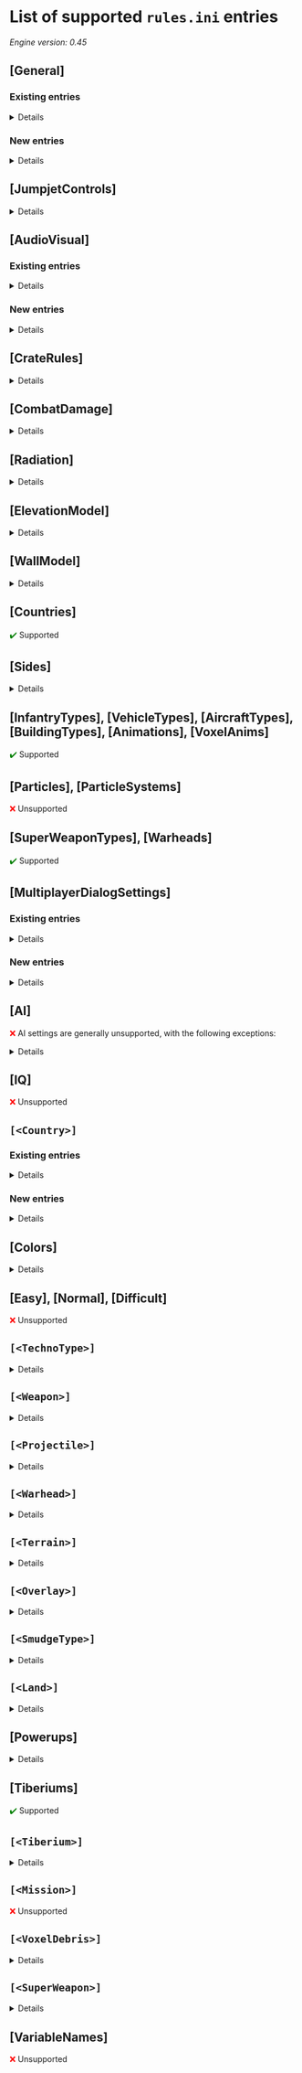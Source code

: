 # List of supported `rules.ini` entries

*Engine version: 0.45*

## [General]

### Existing entries

<details>

| Key | Supported | Notes |
| --- | --- | --- |
| VeteranRatio | <span style="color: green">:heavy_check_mark:</span> | |
| VeteranCombat | <span style="color: green">:heavy_check_mark:</span> | |
| VeteranSpeed | <span style="color: green">:heavy_check_mark:</span> | |
| VeteranSight | <span style="color: green">:heavy_check_mark:</span> | |
| VeteranArmor | <span style="color: green">:heavy_check_mark:</span> | |
| VeteranROF | <span style="color: green">:heavy_check_mark:</span> | |
| VeteranCap | <span style="color: green">:heavy_check_mark:</span> | |
| InitialVeteran | <span style="color: green">:heavy_check_mark:</span> | |
| RefundPercent | <span style="color: green">:heavy_check_mark:</span> | |
| ReloadRate | <span style="color: green">:heavy_check_mark:</span> | |
| RepairPercent | <span style="color: green">:heavy_check_mark:</span> | |
| RepairRate | <span style="color: green">:heavy_check_mark:</span> | |
| RepairStep | <span style="color: green">:heavy_check_mark:</span> | |
| URepairRate | <span style="color: green">:heavy_check_mark:</span> | |
| IRepairRate | <span style="color: green">:heavy_check_mark:</span> | |
| IRepairStep | <span style="color: green">:heavy_check_mark:</span> | |
| TiberiumHeal |  | |
| BuildSpeed | <span style="color: green">:heavy_check_mark:</span> | |
| BuildupTime | <span style="color: green">:heavy_check_mark:</span> | |
| GrowthRate |  | |
| TiberiumGrows |  | |
| TiberiumSpreads |  | |
| SeparateAircraft |  | |
| SurvivorRate | <span style="color: green">:heavy_check_mark:</span> | |
| AlliedSurvivorDivisor | <span style="color: green">:heavy_check_mark:</span> | |
| SovietSurvivorDivisor | <span style="color: green">:heavy_check_mark:</span> | |
| PlacementDelay |  | |
| WeedCapacity |  | |
| HarvestersPerRefinery |  | |
| CurleyShuffle |  | |
| BaseBias |  | |
| BaseDefenseDelay |  | |
| CloseEnough | <span style="color: green">:heavy_check_mark:</span> | |
| DamageDelay |  | |
| GameSpeedBias |  | |
| Stray |  | |
| RelaxedStray |  | |
| CloakDelay | <span style="color: green">:heavy_check_mark:</span> | |
| SuspendDelay |  | |
| SuspendPriority |  | |
| FlightLevel | <span style="color: green">:heavy_check_mark:</span> | |
| ParachuteMaxFallRate | <span style="color: green">:heavy_check_mark:</span> | |
| NoParachuteMaxFallRate |  | |
| GuardModeStray |  | |
| MissileSpeedVar |  | |
| MissileROTVar |  | |
| MissileSafetyAltitude |  | |
| TeamDelays |  | |
| AIHateDelays |  | |
| AIAlternateProductionCreditCutoff |  | |
| NodAIBuildsWalls |  | |
| AIBuildsWalls |  | |
| MultiplayerAICM |  | |
| AIVirtualPurifiers |  | |
| HealScanRadius |  | |
| FillEarliestTeamProbability |  | |
| MinimumAIDefensiveTeams |  | |
| MaximumAIDefensiveTeams |  | |
| TotalAITeamCap |  | |
| UseMinDefenseRule |  | |
| DissolveUnfilledTeamDelay |  | |
| LargeVisceroid |  | |
| SmallVisceroid |  | |
| AIIonCannonConYardValue |  | |
| AIIonCannonWarFactoryValue |  | |
| AIIonCannonPowerValue |  | |
| AIIonCannonEngineerValue |  | |
| AIIonCannonThiefValue |  | |
| AIIonCannonHarvesterValue |  | |
| AIIonCannonMCVValue |  | |
| AIIonCannonAPCValue |  | |
| AIIonCannonBaseDefenseValue |  | |
| AIIonCannonPlugValue |  | |
| AIIonCannonHelipadValue |  | |
| AIIonCannonTempleValue |  | |
| LightningDeferment | <span style="color: green">:heavy_check_mark:</span> | |
| LightningDamage | <span style="color: green">:heavy_check_mark:</span> | |
| LightningStormDuration | <span style="color: green">:heavy_check_mark:</span> | |
| LightningWarhead | <span style="color: green">:heavy_check_mark:</span> | |
| LightningHitDelay | <span style="color: green">:heavy_check_mark:</span> | |
| LightningScatterDelay | <span style="color: green">:heavy_check_mark:</span> | |
| LightningCellSpread | <span style="color: green">:heavy_check_mark:</span> | |
| LightningSeparation | <span style="color: green">:heavy_check_mark:</span> | |
| IonStorms |  | |
| PrismType | <span style="color: green">:heavy_check_mark:</span> | |
| PrismSupportModifier | <span style="color: green">:heavy_check_mark:</span> | |
| PrismSupportMax | <span style="color: green">:heavy_check_mark:</span> | |
| PrismSupportDelay | | |
| PrismSupportDuration | | |
| PrismSupportHeight | <span style="color: green">:heavy_check_mark:</span> | |
| V3RocketPauseFrames | <span style="color: green">:heavy_check_mark:</span> | |
| V3RocketTiltFrames | <span style="color: green">:heavy_check_mark:</span> | |
| V3RocketPitchInitial | <span style="color: green">:heavy_check_mark:</span> | |
| V3RocketPitchFinal | <span style="color: green">:heavy_check_mark:</span> | |
| V3RocketTurnRate | <span style="color: green">:heavy_check_mark:</span> | |
| V3RocketAcceleration | <span style="color: green">:heavy_check_mark:</span> | |
| V3RocketAltitude | <span style="color: green">:heavy_check_mark:</span> | |
| V3RocketDamage | <span style="color: green">:heavy_check_mark:</span> | |
| V3RocketEliteDamage | <span style="color: green">:heavy_check_mark:</span> | |
| V3RocketBodyLength | <span style="color: green">:heavy_check_mark:</span> | |
| V3RocketLazyCurve | <span style="color: green">:heavy_check_mark:</span> | |
| V3RocketType | <span style="color: green">:heavy_check_mark:</span> | |
| DMislPauseFrames | <span style="color: green">:heavy_check_mark:</span> | |
| DMislTiltFrames | <span style="color: green">:heavy_check_mark:</span> | |
| DMislPitchInitial | <span style="color: green">:heavy_check_mark:</span> | |
| DMislPitchFinal | <span style="color: green">:heavy_check_mark:</span> | |
| DMislTurnRate | <span style="color: green">:heavy_check_mark:</span> | |
| DMislAcceleration | <span style="color: green">:heavy_check_mark:</span> | |
| DMislAltitude | <span style="color: green">:heavy_check_mark:</span> | |
| DMislDamage | <span style="color: green">:heavy_check_mark:</span> | |
| DMislEliteDamage | <span style="color: green">:heavy_check_mark:</span> | |
| DMislBodyLength | <span style="color: green">:heavy_check_mark:</span> | |
| DMislLazyCurve | <span style="color: green">:heavy_check_mark:</span> | |
| DMislType | <span style="color: green">:heavy_check_mark:</span> | |
| ParadropRadius | <span style="color: green">:heavy_check_mark:</span> | |
| FogOfWar |  | |
| Visceroids |  | |
| Meteorites |  | |
| CrewEscape | <span style="color: green">:heavy_check_mark:</span> | |
| CameraRange |  | |
| FineDiffControl |  | |
| Pilot |  | |
| AlliedCrew | <span style="color: green">:heavy_check_mark:</span> | |
| SovietCrew | <span style="color: green">:heavy_check_mark:</span> | |
| Technician | <span style="color: green">:heavy_check_mark:</span> | |
| Engineer | <span style="color: green">:heavy_check_mark:</span> | |
| PParatrooper |  | |
| ChronoDelay | <span style="color: green">:heavy_check_mark:</span> | |
| ChronoReinfDelay |  | |
| ChronoDistanceFactor | <span style="color: green">:heavy_check_mark:</span> | |
| ChronoTrigger | <span style="color: green">:heavy_check_mark:</span> | |
| ChronoMinimumDelay | <span style="color: green">:heavy_check_mark:</span> | |
| ChronoRangeMinimum | <span style="color: green">:heavy_check_mark:</span> | |
| AmerParaDropInf | <span style="color: green">:heavy_check_mark:</span> | |
| AmerParaDropNum | <span style="color: green">:heavy_check_mark:</span> | |
| AllyParaDropInf | <span style="color: green">:heavy_check_mark:</span> | |
| AllyParaDropNum | <span style="color: green">:heavy_check_mark:</span> | |
| SovParaDropInf | <span style="color: green">:heavy_check_mark:</span> | |
| SovParaDropNum | <span style="color: green">:heavy_check_mark:</span> | |
| AlliedDisguise | <span style="color: green">:heavy_check_mark:</span> | |
| SovietDisguise | <span style="color: green">:heavy_check_mark:</span> | |
| SpyPowerBlackout | <span style="color: green">:heavy_check_mark:</span> | |
| SpyMoneyStealPercent | <span style="color: green">:heavy_check_mark:</span> | |
| AttackCursorOnDisguise |  | |
| DefaultMirageDisguises | <span style="color: green">:heavy_check_mark:</span> | |
| InfantryBlinkDisguiseTime | <span style="color: green">:heavy_check_mark:</span> | |
| MaximumCheerRate | <span style="color: green">:heavy_check_mark:</span> | |
| AISafeDistance |  | |
| AIMinorSuperReadyPercent |  | |
| HarvesterTooFarDistance | <span style="color: green">:heavy_check_mark:</span> | |
| ChronoHarvTooFarDistance | <span style="color: green">:heavy_check_mark:</span> | |
| AlliedBaseDefenseCounts |  | |
| SovietBaseDefenseCounts |  | |
| AIPickWallDefensePercent |  | |
| AIRestrictReplaceTime |  | |
| ThreatPerOccupant |  | |
| ApproachTargetResetMultiplier |  | |
| CampaignMoneyDeltaEasy |  | |
| CampaignMoneyDeltaHard |  | |
| GuardAreaTargetingDelay | <span style="color: green">:heavy_check_mark:</span> | |
| NormalTargetingDelay | <span style="color: green">:heavy_check_mark:</span> | |
| AINavalYardAdjacency |  | |
| DisabledDisguiseDetectionPercent |  | |
| AIAutoDeployFrameDelay |  | |
| MaximumBuildingPlacementFailures |  | |
| PurifierBonus | <span style="color: green">:heavy_check_mark:</span> | |
| DropPodWeapon |  | |
| DropPodHeight |  | |
| DropPodSpeed |  | |
| DropPodAngle |  | |
| HoverHeight | <span style="color: green">:heavy_check_mark:</span> | |
| HoverDampen | <span style="color: green">:heavy_check_mark:</span> | |
| HoverBob | <span style="color: green">:heavy_check_mark:</span> | |
| HoverBoost | <span style="color: green">:heavy_check_mark:</span> | |
| HoverAcceleration | <span style="color: green">:heavy_check_mark:</span> | |
| HoverBrake | <span style="color: green">:heavy_check_mark:</span> | |
| BalloonHoverHeight |  | |
| BalloonHoverDampen |  | |
| BalloonHoverBob |  | |
| BalloonHoverBoost |  | |
| BalloonHoverAcceleration |  | |
| BalloonHoverBrake |  | |
| TunnelSpeed |  | |
| MultipleFactory | <span style="color: green">:heavy_check_mark:</span> | |
| MinLowPowerProductionSpeed | <span style="color: green">:heavy_check_mark:</span> | |
| MaxLowPowerProductionSpeed | <span style="color: green">:heavy_check_mark:</span> | |
| LowPowerPenaltyModifier | <span style="color: green">:heavy_check_mark:</span> | |
| GDIGateOne |  | |
| GDIGateTwo |  | |
| WallTower |  | |
| Shipyard |  | |
| NodGateOne |  | |
| NodGateTwo |  | |
| NodRegularPower |  | |
| NodAdvancedPower |  | |
| GDIPowerPlant |  | |
| GDIPowerTurbine |  | |
| GDIHunterSeeker |  | |
| NodHunterSeeker |  | |
| GDIFirestormGenerator |  | |
| RepairBay |  | |
| BaseUnit | <span style="color: green">:heavy_check_mark:</span> | |
| HarvesterUnit | <span style="color: green">:heavy_check_mark:</span> | |
| PadAircraft | <span style="color: green">:heavy_check_mark:</span> | |
| TreeStrength | <span style="color: green">:heavy_check_mark:</span> | |
| WindDirection |  | |
| TrackedUphill |  | |
| TrackedDownhill |  | |
| WheeledUphill |  | |
| WheeledDownhill |  | |
| LeptonsPerSightIncrease |  | |
| LeptonsPerFireIncrease |  | |
| AttackingAircraftSightRange |  | |
| BlendedFog |  | |
| CliffBackImpassability | <span style="color: green">:heavy_check_mark:</span> | |
| IceCrackingWeight |  | |
| IceBreakingWeight |  | |
| ShipSinkingWeight | <span style="color: green">:heavy_check_mark:</span> | |
| CloakingStages |  | |
| TiberiumTransmogrify |  | |
| TreeFlammability |  | |
| CraterLevel |  | |
| BridgeVoxelMax | <span style="color: green">:heavy_check_mark:</span> | |
| WallBuildSpeedCoefficient | <span style="color: green">:heavy_check_mark:</span> | |
| WorstLowPowerBuildRateCoefficient |  | |
| BestLowPowerBuildRateCoefficient |  | |
| AllowShroudedSubteranneanMoves |  | |
| AircraftFogReveal | <span style="color: green">:heavy_check_mark:</span> | |
| MaximumQueuedObjects | <span style="color: green">:heavy_check_mark:</span> | |
| MaxWaypointPathLength | <span style="color: green">:heavy_check_mark:</span> | |
| ChargeToDrainRatio |  | |
| DamageToFirestormDamageCoefficient |  | |
| VeinholeGrowthRate |  | |
| VeinholeShrinkRate |  | |
| MaxVeinholeGrowth |  | |
| VeinDamage |  | |
| VeinholeTypeClass |  | |
| AITriggerSuccessWeightDelta |  | |
| AITriggerFailureWeightDelta |  | |
| AITriggerTrackRecordCoefficient |  | |
| SpotlightSpeed |  | |
| SpotlightMovementRadius |  | |
| SpotlightLocationRadius |  | |
| SpotlightAcceleration |  | |
| SpotlightAngle |  | |
| RadarEventSuppressionDistances | <span style="color: green">:heavy_check_mark:</span> | |
| RadarEventVisibilityDurations | <span style="color: green">:heavy_check_mark:</span> | |
| RadarEventDurations | <span style="color: green">:heavy_check_mark:</span> | |
| FlashFrameTime |  | |
| RadarCombatFlashTime | <span style="color: green">:heavy_check_mark:</span> | |
| RadarEventMinRadius | <span style="color: green">:heavy_check_mark:</span> | |
| RadarEventSpeed | <span style="color: green">:heavy_check_mark:</span> | |
| RadarEventRotationSpeed | <span style="color: green">:heavy_check_mark:</span> | |
| RadarEventColorSpeed | <span style="color: green">:heavy_check_mark:</span> | |
| RevealTriggerRadius | <span style="color: green">:heavy_check_mark:</span> | |
| ExplosiveVoxelDebris |  | |
| TireVoxelDebris |  | |
| ScrapVoxelDebris |  | |
| OKBuildingSmokeSystem |  | |
| DamagedBuildingSmokeSystem |  | |
| DamagedUnitSmokeSystem |  | |
| DebrisSmokeSystem |  | |
| PrerequisitePower | <span style="color: green">:heavy_check_mark:</span> | |
| PrerequisiteFactory | <span style="color: green">:heavy_check_mark:</span> | |
| PrerequisiteBarracks | <span style="color: green">:heavy_check_mark:</span> | |
| PrerequisiteRadar | <span style="color: green">:heavy_check_mark:</span> | |
| PrerequisiteTech | <span style="color: green">:heavy_check_mark:</span> | |
| PrerequisiteProc | <span style="color: green">:heavy_check_mark:</span> | |
| HunterSeekerDetonateProximity |  | |
| HunterSeekerDescendProximity |  | |
| HunterSeekerAscentSpeed |  | |
| HunterSeekerDescentSpeed |  | |
| HunterSeekerEmergeSpeed |  | |
| MyEffectivenessCoefficientDefault | <span style="color: green">:heavy_check_mark:</span> | |
| TargetEffectivenessCoefficientDefault | <span style="color: green">:heavy_check_mark:</span> | |
| TargetSpecialThreatCoefficientDefault | <span style="color: green">:heavy_check_mark:</span> | |
| TargetStrengthCoefficientDefault | <span style="color: green">:heavy_check_mark:</span> | |
| TargetDistanceCoefficientDefault | <span style="color: green">:heavy_check_mark:</span> | |
| DumbMyEffectivenessCoefficient |  | |
| DumbTargetEffectivenessCoefficient |  | |
| DumbTargetSpecialThreatCoefficient |  | |
| DumbTargetStrengthCoefficient |  | |
| DumbTargetDistanceCoefficient |  | |
| EnemyHouseThreatBonus |  | |

</details>

### New entries

<details>

| Key | Default value | Description |
| --- | --- | --- |
| ParadropPlane | PDPLANE | Name of the aircraft type used as a paradrop plane |

</details>

## [JumpjetControls]

<details>

| Key | Supported | Notes |
| --- | --- | --- |
| TurnRate | | Value is hard-coded |
| Speed | | Value is hard-coded |
| Climb | | Value is hard-coded |
| CruiseHeight | | Value is hard-coded |
| Acceleration | | Value is hard-coded |
| WobblesPerSecond | | Value is hard-coded |
| WobbleDeviation | | Value is hard-coded |

</details>

## [AudioVisual]

### Existing entries

<details>

| Key | Supported | Notes |
| --- | --- | --- |
| DetailMinFrameRateNormal |  | |
| DetailMinFrameRateMovie |  | |
| DetailBufferZoneWidth |  | |
| LineTrailColorOverride |  | |
| ChronoBeamColor | <span style="color: green">:heavy_check_mark:</span> | |
| DamageFireTypes | <span style="color: green">:heavy_check_mark:</span> | |
| OreTwinkleChance |  | |
| OreTwinkle |  | |
| CreateInfantrySound | <span style="color: yellow">:exclamation:</span> | Parsed, but unused |
| CreateUnitSound | <span style="color: yellow">:exclamation:</span> | Parsed, but unused |
| CreateAircraftSound | <span style="color: yellow">:exclamation:</span> | Parsed, but unused |
| SpySatActivationSound | <span style="color: green">:heavy_check_mark:</span> | |
| SpySatDeactivationSound | <span style="color: green">:heavy_check_mark:</span> | |
| UpgradeVeteranSound | <span style="color: green">:heavy_check_mark:</span> | |
| UpgradeEliteSound | <span style="color: green">:heavy_check_mark:</span> | |
| BaseUnderAttackSound | <span style="color: green">:heavy_check_mark:</span> | |
| BuildingGarrisonedSound | <span style="color: green">:heavy_check_mark:</span> | |
| BuildingRepairedSound | <span style="color: green">:heavy_check_mark:</span> | |
| CheerSound | <span style="color: green">:heavy_check_mark:</span> | |
| PlaceBeaconSound | <span style="color: green">:heavy_check_mark:</span> | |
| StartPlanningModeSound | <span style="color: green">:heavy_check_mark:</span> | |
| EndPlanningModeSound | <span style="color: green">:heavy_check_mark:</span> | |
| AddPlanningModeCommandSound | <span style="color: green">:heavy_check_mark:</span> | |
| ExecutePlanSound | <span style="color: yellow">:exclamation:</span> | Parsed, but unused |
| CratePromoteSound | <span style="color: green">:heavy_check_mark:</span> | |
| CrateMoneySound | <span style="color: green">:heavy_check_mark:</span> | |
| CrateRevealSound | <span style="color: green">:heavy_check_mark:</span> | |
| CrateFireSound | <span style="color: green">:heavy_check_mark:</span> | |
| CrateArmourSound | <span style="color: green">:heavy_check_mark:</span> | |
| CrateSpeedSound | <span style="color: green">:heavy_check_mark:</span> | |
| CrateUnitSound | <span style="color: green">:heavy_check_mark:</span> | |
| GUIMainButtonSound | <span style="color: green">:heavy_check_mark:</span> | |
| GUIBuildSound | <span style="color: yellow">:exclamation:</span> | Parsed, but unused |
| GUITabSound | <span style="color: green">:heavy_check_mark:</span> | |
| GUIOpenSound | <span style="color: yellow">:exclamation:</span> | Parsed, but unused |
| GUICloseSound | <span style="color: yellow">:exclamation:</span> | Parsed, but unused |
| GUIMoveOutSound | <span style="color: green">:heavy_check_mark:</span> | |
| GUIMoveInSound | <span style="color: green">:heavy_check_mark:</span> | |
| GUIComboOpenSound | <span style="color: green">:heavy_check_mark:</span> | Used for both open and close events |
| GUIComboCloseSound | <span style="color: yellow">:exclamation:</span> | Parsed, but unused |
| GUICheckboxSound | <span style="color: green">:heavy_check_mark:</span> | |
| ScoreAnimSound | <span style="color: yellow">:exclamation:</span> | Parsed, but unused |
| SinkingSound | <span style="color: green">:heavy_check_mark:</span> | |
| ImpactWaterSound | <span style="color: yellow">:exclamation:</span> | Parsed, but unused |
| ImpactLandSound | <span style="color: yellow">:exclamation:</span> | Parsed, but unused |
| BombTickingSound | <span style="color: green">:heavy_check_mark:</span> | |
| ChronoInSound | <span style="color: yellow">:exclamation:</span> | Parsed, but unused |
| ChronoOutSound | <span style="color: yellow">:exclamation:</span> | Parsed, but unused |
| BombAttachSound | <span style="color: green">:heavy_check_mark:</span> | |
| YuriMindControlSound | <span style="color: green">:heavy_check_mark:</span> | |
| UnloadingHarvester |  | |
| PoseDir |  | |
| WaypointAnimationSpeed |  | |
| BarrelExplode |  | |
| BarrelDebris |  | |
| BarrelParticle |  | |
| NukeTakeOff | <span style="color: green">:heavy_check_mark:</span> | |
| Wake | <span style="color: green">:heavy_check_mark:</span> | |
| VeinAttack |  | |
| DropPod |  | |
| DeadBodies | <span style="color: green">:heavy_check_mark:</span> | |
| MetallicDebris | <span style="color: green">:heavy_check_mark:</span> | |
| BridgeExplosions | <span style="color: green">:heavy_check_mark:</span> | |
| DigSound | <span style="color: green">:heavy_check_mark:</span> | |
| IonBlast |  | |
| IonBeam |  | |
| WeatherConClouds | <span style="color: green">:heavy_check_mark:</span> | |
| WeatherConBolts | <span style="color: green">:heavy_check_mark:</span> | |
| WeatherConBoltExplosion | <span style="color: green">:heavy_check_mark:</span> | |
| ChronoPlacement | <span style="color: green">:heavy_check_mark:</span> | |
| ChronoBeam |  | |
| ChronoBlast | <span style="color: green">:heavy_check_mark:</span> | |
| ChronoBlastDest | <span style="color: green">:heavy_check_mark:</span> | |
| WarpIn |  | |
| WarpOut | <span style="color: green">:heavy_check_mark:</span> | |
| WarpAway | <span style="color: green">:heavy_check_mark:</span> | |
| IronCurtainInvokeAnim | <span style="color: green">:heavy_check_mark:</span> | |
| WeaponNullifyAnim | <span style="color: green">:heavy_check_mark:</span> | |
| ChronoSparkle1 | <span style="color: green">:heavy_check_mark:</span> | |
| InfantryExplode | <span style="color: green">:heavy_check_mark:</span> | |
| GateUp |  | |
| GateDown |  | |
| ShroudGrow |  | |
| ScrollMultiplier |  | |
| ShakeScreen |  | |
| CloakSound | <span style="color: green">:heavy_check_mark:</span> | |
| SellSound | <span style="color: green">:heavy_check_mark:</span> | |
| GameClosed | <span style="color: yellow">:exclamation:</span> | Parsed, but unused |
| IncomingMessage | <span style="color: green">:heavy_check_mark:</span> | |
| MessageCharTyped | <span style="color: green">:heavy_check_mark:</span> | |
| SystemError | <span style="color: green">:heavy_check_mark:</span> | |
| OptionsChanged | <span style="color: yellow">:exclamation:</span> | Parsed, but unused |
| GameForming | <span style="color: yellow">:exclamation:</span> | Parsed, but unused |
| PlayerLeft | <span style="color: green">:heavy_check_mark:</span> | |
| PlayerJoined | <span style="color: green">:heavy_check_mark:</span> | |
| Construction | <span style="color: yellow">:exclamation:</span> | Parsed, but unused |
| CreditTicks | <span style="color: green">:heavy_check_mark:</span> | |
| BuildingDieSound | <span style="color: green">:heavy_check_mark:</span> | |
| BuildingSlam | <span style="color: green">:heavy_check_mark:</span> | |
| RadarOn | <span style="color: green">:heavy_check_mark:</span> | |
| RadarOff | <span style="color: green">:heavy_check_mark:</span> | |
| MovieOn | <span style="color: yellow">:exclamation:</span> | Parsed, but unused |
| MovieOff | <span style="color: yellow">:exclamation:</span> | Parsed, but unused |
| ScoldSound | <span style="color: green">:heavy_check_mark:</span> | |
| TeslaCharge | <span style="color: yellow">:exclamation:</span> | Parsed, but unused |
| TeslaZap | <span style="color: yellow">:exclamation:</span> | Parsed, but unused |
| BuildingDamageSound | <span style="color: green">:heavy_check_mark:</span> | |
| ChuteSound | <span style="color: green">:heavy_check_mark:</span> | |
| GenericClick | <span style="color: green">:heavy_check_mark:</span> | |
| GenericBeep | <span style="color: yellow">:exclamation:</span> | Parsed, but unused |
| BuildingDrop | <span style="color: green">:heavy_check_mark:</span> | |
| StopSound | <span style="color: green">:heavy_check_mark:</span> | |
| GuardSound | <span style="color: green">:heavy_check_mark:</span> | |
| ScatterSound | <span style="color: green">:heavy_check_mark:</span> | |
| DeploySound | <span style="color: yellow">:exclamation:</span> | Parsed, but unused |
| StormSound | <span style="color: green">:heavy_check_mark:</span> | |
| LightningSounds | <span style="color: green">:heavy_check_mark:</span> | |
| ShellButtonSlideSound | <span style="color: yellow">:exclamation:</span> | Parsed, but unused |
| FlamingInfantry | <span style="color: green">:heavy_check_mark:</span> | |
| InfantryHeadPop | <span style="color: green">:heavy_check_mark:</span> | |
| InfantryNuked | <span style="color: green">:heavy_check_mark:</span> | |
| Behind | <span style="color: green">:heavy_check_mark:</span> | |
| Smoke |  | |
| FirestormActiveAnim |  | |
| MoveFlash | <span style="color: green">:heavy_check_mark:</span> | |
| EliteFlashTimer |  | |
| Parachute | <span style="color: green">:heavy_check_mark:</span> | |
| BombParachute |  | |
| AllyReveal |  | |
| ConditionRed | <span style="color: green">:heavy_check_mark:</span> | |
| ConditionYellow | <span style="color: green">:heavy_check_mark:</span> | |
| DropZoneRadius |  | |
| DropZoneAnim |  | |
| EnemyHealth |  | |
| Gravity | <span style="color: yellow">:exclamation:</span> | Only used for arcing projectiles. Changing this may lead to unexpected results |
| IdleActionFrequency | <span style="color: green">:heavy_check_mark:</span> | |
| MessageDelay |  | |
| MovieTime |  | |
| NamedCivilians |  | |
| SavourDelay |  | |
| ShroudRate |  | |
| FogRate |  | |
| IceGrowthRate |  | |
| IceSolidifyFrameTime |  | |
| IceCrackSounds |  | |
| AmbientChangeRate | <span style="color: green">:heavy_check_mark:</span> | |
| AmbientChangeStep | <span style="color: green">:heavy_check_mark:</span> | |
| SpeakDelay |  | |
| TimerWarning |  | |
| ExtraUnitLight | <span style="color: green">:heavy_check_mark:</span> | |
| ExtraInfantryLight | <span style="color: green">:heavy_check_mark:</span> | |
| ExtraAircraftLight | <span style="color: green">:heavy_check_mark:</span> | |
| EMPulseSparkles |  | |
| LocalRadarColor |  | |

</details>

### New entries

<details>

| Key | Default value | Description |
| --- | --- | --- |
FlyerHelper | FLYERHELPER | Name of animation to use for marking the position of flying units on the ground |
MessageDuration | 10 | How long chat messages are displayed for (in seconds)

</details>

## [CrateRules]

<details>

| Key | Supported | Notes |
| --- | --- | --- |
| CrateMaximum | <span style="color: green">:heavy_check_mark:</span> | |
| CrateMinimum | <span style="color: green">:heavy_check_mark:</span> | |
| CrateRadius | <span style="color: green">:heavy_check_mark:</span> | |
| CrateRegen | <span style="color: green">:heavy_check_mark:</span> | |
| SilverCrate |  | |
| SoloCrateMoney |  | |
| UnitCrateType | <span style="color: green">:heavy_check_mark:</span> | |
| WoodCrate |  | |
| WaterCrate |  | |
| HealCrateSound | <span style="color: green">:heavy_check_mark:</span> | |
| WoodCrateImg |  | |
| CrateImg | <span style="color: green">:heavy_check_mark:</span> | |
| WaterCrateImg | <span style="color: green">:heavy_check_mark:</span> | |
| FreeMCV | <span style="color: green">:heavy_check_mark:</span> | |

</details>



## [CombatDamage]

<details>

| Key | Supported | Notes |
| --- | --- | --- |
| AmmoCrateDamage |  | |
| IonCannonDamage |  | |
| HarvesterImmune |  | |
| DestroyableBridges |  | |
| TiberiumExplosive |  | |
| TiberiumExplosionDamage |  | |
| TiberiumStrength |  | |
| Craters |  | |
| AtomDamage |  | |
| BallisticScatter | <span style="color: green">:heavy_check_mark:</span> | |
| BridgeStrength | <span style="color: green">:heavy_check_mark:</span> | |
| C4Delay | <span style="color: green">:heavy_check_mark:</span> | |
| C4Warhead | <span style="color: green">:heavy_check_mark:</span> | |
| V3Warhead | <span style="color: green">:heavy_check_mark:</span> | |
| DMislWarhead | <span style="color: green">:heavy_check_mark:</span> | |
| V3EliteWarhead | <span style="color: green">:heavy_check_mark:</span> | |
| DMislEliteWarhead | <span style="color: green">:heavy_check_mark:</span> | |
| IvanWarhead | <span style="color: green">:heavy_check_mark:</span> | |
| IvanDamage | <span style="color: green">:heavy_check_mark:</span> | |
| IvanTimedDelay | <span style="color: green">:heavy_check_mark:</span> | |
| CanDetonateTimeBomb |  | |
| CanDetonateDeathBomb |  | |
| IvanIconFlickerRate | <span style="color: green">:heavy_check_mark:</span> | |
| DeathWeapon | <span style="color: green">:heavy_check_mark:</span> | |
| IronCurtainDuration | <span style="color: green">:heavy_check_mark:</span> | |
| FirestormWarhead |  | |
| IonCannonWarhead |  | |
| VeinholeWarhead |  | |
| DefaultFirestormExplosionSystem |  | |
| DefaultLargeGreySmokeSystem |  | |
| DefaultSmallGreySmokeSystem |  | |
| DefaultSparkSystem |  | |
| DefaultLargeRedSmokeSystem |  | |
| DefaultSmallRedSmokeSystem |  | |
| DefaultDebrisSmokeSystem |  | |
| DefaultFireStreamSystem |  | |
| DefaultTestParticleSystem |  | |
| DefaultRepairParticleSystem |  | |
| Crush |  | |
| ExpSpread |  | |
| FireSupress |  | |
| FlameDamage | <span style="color: yellow">:exclamation:</span> | Only used for Napalm crates |
| FlameDamage2 |  | |
| HomingScatter |  | |
| MaxDamage |  | |
| MinDamage |  | |
| PlayerAutoCrush |  | |
| PlayerReturnFire |  | |
| PlayerScatter |  | |
| SplashList | <span style="color: green">:heavy_check_mark:</span> | |
| TreeTargeting |  | |
| TurboBoost |  | |
| Incoming |  | |
| BerzerkAllowed |  | |

</details>


## [Radiation]

<details>

| Key | Supported | Notes |
| --- | --- | --- |
| RadDurationMultiple | <span style="color: green">:heavy_check_mark:</span> | |
| RadApplicationDelay | <span style="color: green">:heavy_check_mark:</span> | |
| RadLevelMax | <span style="color: green">:heavy_check_mark:</span> | |
| RadLevelDelay | <span style="color: green">:heavy_check_mark:</span> | |
| RadLightDelay |  | |
| RadLevelFactor | <span style="color: green">:heavy_check_mark:</span> | |
| RadLightFactor | <span style="color: green">:heavy_check_mark:</span> | |
| RadTintFactor |  | |
| RadColor | <span style="color: green">:heavy_check_mark:</span> | |
| RadSiteWarhead | <span style="color: green">:heavy_check_mark:</span> | |

</details>

## [ElevationModel]

<details>

| Key | Supported | Notes |
| --- | --- | --- |
| ElevationIncrement | <span style="color: green">:heavy_check_mark:</span> | |
| ElevationIncrementBonus | <span style="color: green">:heavy_check_mark:</span> | |
| ElevationBonusCap | <span style="color: green">:heavy_check_mark:</span> | |

</details>

## [WallModel]

<details>

| Key | Supported | Notes |
| --- | --- | --- |
| AlliedWallTransparency |  | |
| WallPenetratorThreshold |  | |

</details>

## [Countries]

<span style="color: green">:heavy_check_mark:</span> Supported

## [Sides]

<details>

| Key | Supported | Notes |
| --- | --- | --- |
| GDI |  | Inferred from `[<Country>]`->`Side` |
| Nod |  | Inferred from `[<Country>]`->`Side` |
| Civilian |  | |
| Mutant |  | |

</details>

## [InfantryTypes], [VehicleTypes], [AircraftTypes], [BuildingTypes], [Animations], [VoxelAnims]

<span style="color: green">:heavy_check_mark:</span> Supported

## [Particles], [ParticleSystems]

<span style="color: red">:x:</span> Unsupported

## [SuperWeaponTypes], [Warheads]

<span style="color: green">:heavy_check_mark:</span> Supported

## [MultiplayerDialogSettings]

### Existing entries

<details>

| Key | Supported | Notes |
| --- | --- | --- |
| MinMoney | <span style="color: green">:heavy_check_mark:</span> | |
| Money | <span style="color: green">:heavy_check_mark:</span> | |
| MaxMoney | <span style="color: green">:heavy_check_mark:</span> | |
| MoneyIncrement | <span style="color: green">:heavy_check_mark:</span> | |
| MinUnitCount | <span style="color: green">:heavy_check_mark:</span> | |
| UnitCount | <span style="color: green">:heavy_check_mark:</span> | |
| MaxUnitCount | <span style="color: green">:heavy_check_mark:</span> | |
| TechLevel | <span style="color: green">:heavy_check_mark:</span> | |
| GameSpeed | <span style="color: green">:heavy_check_mark:</span> | |
| AIDifficulty |  | |
| AIPlayers |  | |
| BridgeDestruction |  | |
| ShadowGrow |  | |
| Shroud |  | |
| Bases |  | |
| TiberiumGrows |  | |
| Crates | <span style="color: green">:heavy_check_mark:</span> | |
| CaptureTheFlag |  | |
| HarvesterTruce |  | |
| MultiEngineer |  | |
| AlliesAllowed | <span style="color: green">:heavy_check_mark:</span> | |
| ShortGame | <span style="color: green">:heavy_check_mark:</span> | |
| FogOfWar |  | |
| MCVRedeploys | <span style="color: green">:heavy_check_mark:</span> | |

</details>

### New entries

<details>

| Key | Default | Description |
| --- | --- | --- |
| SuperWeapons | no | Are superweapons enabled by default in the dialog? |
| AllyChangeAllowed | yes | Ported from YR |
| MustAlly | no | Ported from YR |

</details>

## [AI]

<span style="color: red">:x:</span> AI settings are generally unsupported, with the following exceptions:

<details>

| Key | Supported | Notes |
| --- | --- | --- |
| BuildPower | <span style="color: yellow">:exclamation:</span> | Only used for powerup crate logic |
| BuildRefinery | <span style="color: yellow">:exclamation:</span> | Only used for powerup crate logic |
| BuildTech | <span style="color: yellow">:exclamation:</span> | Only used to determine spyable labs |
| TiberiumFarScan | <span style="color: green">:heavy_check_mark:</span> | |
| TiberiumNearScan | <span style="color: green">:heavy_check_mark:</span> | |

</details>

## [IQ]

<span style="color: red">:x:</span> Unsupported

## `[<Country>]`

### Existing entries

<details>

| Key | Supported | Notes |
| --- | --- | --- |
| Name | <span style="color: green">:heavy_check_mark:</span> | |
| UIName | <span style="color: green">:heavy_check_mark:</span> | |
| Prefix |  | |
| Suffix |  | |
| Color |  | |
| Multiplay | <span style="color: green">:heavy_check_mark:</span> | |
| MultiplayPassive | <span style="color: green">:heavy_check_mark:</span> | |
| Side | <span style="color: green">:heavy_check_mark:</span> | |
| VeteranAircraft | <span style="color: green">:heavy_check_mark:</span> | |
| VeteranInfantry | <span style="color: green">:heavy_check_mark:</span> | |
| VeteranUnits | <span style="color: green">:heavy_check_mark:</span>| |
| SmartAI |  | |

</details>

### New entries

<details>

| Key | Default | Description |
| --- | --- | --- |
| UITooltip | STT:PlayerSide* | Allows overriding the country tooltip in the dropdown select |

</details>

## [Colors]

<details>

| Key | Supported | Notes |
| --- | --- | --- |
| `<ColorName>` | <span style="color: green">:heavy_check_mark:</span> | |
| AlliedLoad | <span style="color: green">:heavy_check_mark:</span> | |
| SovietLoad |<span style="color: green">:heavy_check_mark:</span> | |

</details>

## [Easy], [Normal], [Difficult]

<span style="color: red">:x:</span> Unsupported

## `[<TechnoType>]`

<details>

| Key | Supported | Notes |
| --- | --- | --- |
| Accelerates | <span style="color: green">:heavy_check_mark:</span> | |
| AccelerationFactor | <span style="color: green">:heavy_check_mark:</span> | |
| Adjacent | <span style="color: green">:heavy_check_mark:</span> | |
| Agent | <span style="color: green">:heavy_check_mark:</span> | |
| AIBasePlanningSide | <span style="color: green">:heavy_check_mark:</span> | |
| AIBuildThis |  | |
| AirportBound | <span style="color: green">:heavy_check_mark:</span> | |
| AirRangeBonus | <span style="color: green">:heavy_check_mark:</span> | |
| AllowedToStartInMultiplayer | <span style="color: green">:heavy_check_mark:</span> | |
| AlphaImage | <span style="color: yellow">:exclamation:</span> | Only positive brightness (values > 127) |
| AlternateArcticArt | <span style="color: green">:heavy_check_mark:</span> | |
| AmbientSound | <span style="color: green">:heavy_check_mark:</span> | |
| Ammo | <span style="color: green">:heavy_check_mark:</span> | |
| Armor | <span style="color: green">:heavy_check_mark:</span> | |
| Armory |  | |
| Assaulter |  | |
| AttackCursorOnFriendlies | <span style="color: green">:heavy_check_mark:</span> | |
| AttackFriendlies |  | |
| AutoCrush |  | |
| AuxSound1 | <span style="color: green">:heavy_check_mark:</span> | |
| AuxSound2 | <span style="color: green">:heavy_check_mark:</span> | |
| BalloonHover | <span style="color: green">:heavy_check_mark:</span> | |
| BarrelCompressFrames |  | |
| BarrelHoldFrames |  | |
| BarrelRecoverFrames |  | |
| BarrelTravel |  | |
| BaseNormal | <span style="color: green">:heavy_check_mark:</span> | |
| Bib |  | |
| Bombable | <span style="color: green">:heavy_check_mark:</span> | |
| BombSight |  | |
| BridgeRepairHut | <span style="color: green">:heavy_check_mark:</span> | |
| BuildCat | <span style="color: green">:heavy_check_mark:</span> | |
| BuildLimit | <span style="color: green">:heavy_check_mark:</span> | |
| BurstDelay* | <span style="color: green">:heavy_check_mark:</span> | |
| C4 | <span style="color: green">:heavy_check_mark:</span> | |
| CanApproachTarget |  | |
| CanBeach |  | |
| CanBeOccupied | <span style="color: green">:heavy_check_mark:</span> | |
| CanC4 | <span style="color: green">:heavy_check_mark:</span> | |
| CanDisguise | <span style="color: green">:heavy_check_mark:</span> | |
| CanOccupyFire |  | |
| CanPassiveAquire | <span style="color: green">:heavy_check_mark:</span> | |
| CanRetaliate | <span style="color: green">:heavy_check_mark:</span> | |
| Capturable | <span style="color: green">:heavy_check_mark:</span> | |
| CarriesCrate |  | |
| Carryall |  | |
| Category |  | |
| ChargedAnimTime | <span style="color: green">:heavy_check_mark:</span> | |
| ChronoInSound | <span style="color: green">:heavy_check_mark:</span> | |
| ChronoOutSound | <span style="color: green">:heavy_check_mark:</span> | |
| Civilian | <span style="color: green">:heavy_check_mark:</span> | |
| ClickRepairable | <span style="color: green">:heavy_check_mark:</span> | |
| Cloakable | <span style="color: green">:heavy_check_mark:</span> | |
| CloakGenerator |  | |
| CloakingSpeed |  | |
| CloakStop |  | |
| Cloning | <span style="color: green">:heavy_check_mark:</span> | |
| ConcentricRadialIndicator |  | |
| ConsideredAircraft | <span style="color: green">:heavy_check_mark:</span> | |
| ConstructionYard | <span style="color: green">:heavy_check_mark:</span> | |
| Cost | <span style="color: green">:heavy_check_mark:</span> | |
| Crashable | <span style="color: green">:heavy_check_mark:</span> | |
| CrashingSound | <span style="color: green">:heavy_check_mark:</span> | |
| CrateBeneath |  | |
| CrateBeneathIsMoney |  | |
| CrateGoodie | <span style="color: green">:heavy_check_mark:</span> | |
| CreateSound | <span style="color: green">:heavy_check_mark:</span> | |
| CreateUnitSound |  | |
| Crewed | <span style="color: green">:heavy_check_mark:</span> | |
| Crushable | <span style="color: green">:heavy_check_mark:</span> | |
| Crusher | <span style="color: green">:heavy_check_mark:</span> | |
| CrushSound | <span style="color: green">:heavy_check_mark:</span> | |
| Cyborg |  | |
| DamageParticleSystems | <span style="color: green">:heavy_check_mark:</span> | |
| DamageReducesReadiness |  | |
| DamageSmokeOffset | <span style="color: green">:heavy_check_mark:</span> | |
| DamageSound |  | |
| DeaccelerationFactor |  | |
| DeathAnims |  | |
| DeathWeapon | <span style="color: green">:heavy_check_mark:</span> | |
| DeathWeaponDamageModifier | <span style="color: green">:heavy_check_mark:</span> | |
| DebrisAnims | <span style="color: green">:heavy_check_mark:</span> | |
| DebrisMaximums |  | |
| DebrisTypes | <span style="color: green">:heavy_check_mark:</span> | |
| DefaultToGuardArea | <span style="color: green">:heavy_check_mark:</span> | |
| Deployer | <span style="color: green">:heavy_check_mark:</span> | |
| DeployFire | <span style="color: green">:heavy_check_mark:</span> | |
| DeployFireWeapon | <span style="color: green">:heavy_check_mark:</span> | |
| DeploysInto | <span style="color: green">:heavy_check_mark:</span> | |
| DeploySound | <span style="color: green">:heavy_check_mark:</span> | |
| DeployTime |  | |
| DeployToFire |  | |
| DestroyAnim |  | |
| DetectDisguise | <span style="color: green">:heavy_check_mark:</span> | |
| DetectDisguiseRange | <span style="color: green">:heavy_check_mark:</span> | |
| DetectionDistance |  | |
| DieSound | <span style="color: green">:heavy_check_mark:</span> | |
| DisguiseWhenStill | <span style="color: green">:heavy_check_mark:</span> | |
| DistributedFire | <span style="color: green">:heavy_check_mark:</span> | |
| Dock | <span style="color: green">:heavy_check_mark:</span> | |
| DockUnload |  | |
| DontScore | <span style="color: green">:heavy_check_mark:</span> | |
| DoubleOwned |  | |
| EligibleForDelayKill |  | |
| EligibileForAllyBuilding | <span style="color: green">:heavy_check_mark:</span> | |
| EliteAbilities | <span style="color: green">:heavy_check_mark:</span> | |
| ElitePrimary | <span style="color: green">:heavy_check_mark:</span> | |
| EliteSecondary | <span style="color: green">:heavy_check_mark:</span> | |
| EliteWeapon* | <span style="color: green">:heavy_check_mark:</span> | |
| EmptyReload |  | |
| Engineer | <span style="color: green">:heavy_check_mark:</span> | |
| EnterTransportSound | <span style="color: green">:heavy_check_mark:</span> | |
| EnterWaterSound | <span style="color: green">:heavy_check_mark:</span> | |
| ExitCoord |  | |
| Explodes | <span style="color: green">:heavy_check_mark:</span> | |
| Explosion | <span style="color: green">:heavy_check_mark:</span> | |
| ExtraPower |  | |
| Factory | <span style="color: green">:heavy_check_mark:</span> | |
| Fearless | <span style="color: green">:heavy_check_mark:</span> | |
| Fighter | <span style="color: green">:heavy_check_mark:</span> | |
| FireAngle |  | |
| FlightLevel | <span style="color: green">:heavy_check_mark:</span> | |
| ForbiddenHouses | <span style="color: green">:heavy_check_mark:</span> | |
| Fraidycat | <span style="color: green">:heavy_check_mark:</span> | |
| FreeUnit | <span style="color: green">:heavy_check_mark:</span> | |
| GapGenerator | <span style="color: green">:heavy_check_mark:</span> | |
| GapRadiusInCells | <span style="color: green">:heavy_check_mark:</span> | |
| Gate | <span style="color: yellow">:exclamation:</span> | Only for correct rendering |
| GateCloseDelay |  | |
| GDIBarracks | <span style="color: green">:heavy_check_mark:</span> | |
| GuardRange | <span style="color: green">:heavy_check_mark:</span> | |
| Gunner | <span style="color: green">:heavy_check_mark:</span> | |
| HalfDamageSmokeLocation1 |  | |
| Harvester | <span style="color: green">:heavy_check_mark:</span> | |
| HasRadialIndicator | <span style="color: green">:heavy_check_mark:</span> | |
| HasStupidGuardMode |  | |
| HasTurretTooltips |  | |
| Helipad | <span style="color: green">:heavy_check_mark:</span> | |
| Hospital | <span style="color: green">:heavy_check_mark:</span> | |
| HoverAttack | <span style="color: green">:heavy_check_mark:</span> | |
| HoverBob |  | |
| HoverDampen |  | |
| IdleRate | <span style="color: green">:heavy_check_mark:</span> | |
| IFVMode | <span style="color: green">:heavy_check_mark:</span> | |
| Image | <span style="color: green">:heavy_check_mark:</span> | |
| Immune | <span style="color: green">:heavy_check_mark:</span> | |
| ImmuneToPsionics | <span style="color: green">:heavy_check_mark:</span> | |
| ImmuneToRadiation | <span style="color: green">:heavy_check_mark:</span> | |
| ImpactLandSound | <span style="color: green">:heavy_check_mark:</span> | |
| Infiltrate | <span style="color: green">:heavy_check_mark:</span> | |
| InitialAmmo | <span style="color: green">:heavy_check_mark:</span> | |
| Insignificant | <span style="color: green">:heavy_check_mark:</span> | |
| Invisible |  | |
| InvisibleInGame | <span style="color: green">:heavy_check_mark:</span> | |
| IsBaseDefense | <span style="color: green">:heavy_check_mark:</span> | |
| IsChargeTurret | <span style="color: green">:heavy_check_mark:</span> | |
| IsSelectableCombatant | <span style="color: green">:heavy_check_mark:</span> | |
| IsTilter | <span style="color: green">:heavy_check_mark:</span> | |
| Ivan | <span style="color: green">:heavy_check_mark:</span> | |
| JumpJet |  | |
| JumpJetAccel |  | |
| JumpjetClimb | <span style="color: green">:heavy_check_mark:</span> | |
| JumpjetCrash | <span style="color: green">:heavy_check_mark:</span> | |
| JumpjetDeviation |  | |
| JumpjetHeight | <span style="color: green">:heavy_check_mark:</span> | |
| JumpjetNoWobbles |  | |
| JumpjetSpeed | <span style="color: green">:heavy_check_mark:</span> | |
| JumpJetTurnRate | <span style="color: green">:heavy_check_mark:</span> | |
| JumpjetWobbles |  | |
| Landable | <span style="color: green">:heavy_check_mark:</span> | |
| LandTargeting | <span style="color: green">:heavy_check_mark:</span> | |
| LaserFencePost |  | |
| LeadershipRating | <span style="color: green">:heavy_check_mark:</span> | |
| LeaveRubble | <span style="color: green">:heavy_check_mark:</span> | |
| LeaveTransportSound | <span style="color: green">:heavy_check_mark:</span> | |
| LeaveWaterSound | <span style="color: green">:heavy_check_mark:</span> | |
| LegalTarget | <span style="color: green">:heavy_check_mark:</span> | |
| LightBlueTint | <span style="color: green">:heavy_check_mark:</span> | |
| LightGreenTint | <span style="color: green">:heavy_check_mark:</span> | |
| LightIntensity | <span style="color: green">:heavy_check_mark:</span> | |
| LightningRod |  | |
| LightRedTint | <span style="color: green">:heavy_check_mark:</span> | |
| LightVisibility | <span style="color: green">:heavy_check_mark:</span> | |
| Locomotor | <span style="color: green">:heavy_check_mark:</span> | |
| ManualReload | <span style="color: green">:heavy_check_mark:</span> | |
| MaxDebris | <span style="color: green">:heavy_check_mark:</span> | |
| MaxNumberOccupants | <span style="color: green">:heavy_check_mark:</span> | |
| MinDebris | <span style="color: green">:heavy_check_mark:</span> | |
| MissileSpawn | <span style="color: green">:heavy_check_mark:</span> | |
| MobileFire |  | |
| MovementRestrictedTo |  | |
| MovementZone | <span style="color: green">:heavy_check_mark:</span> | |
| MoveSound | <span style="color: green">:heavy_check_mark:</span> | |
| MoveToShroud | <span style="color: green">:heavy_check_mark:</span> | |
| Name | <span style="color: green">:heavy_check_mark:</span> | |
| NaturalSmokeLocation |  | |
| Naval | <span style="color: green">:heavy_check_mark:</span> | |
| NavalTargeting | <span style="color: green">:heavy_check_mark:</span> | |
| NeedsEngineer | <span style="color: green">:heavy_check_mark:</span> | |
| NODBarracks | <span style="color: green">:heavy_check_mark:</span> | |
| Nominal |  | |
| NonVehicle |  | |
| NoShadow | <span style="color: green">:heavy_check_mark:</span> | |
| NoSpawnAlt | <span style="color: green">:heavy_check_mark:</span> | |
| NotHuman | <span style="color: green">:heavy_check_mark:</span> | |
| NotWorkingSound | <span style="color: green">:heavy_check_mark:</span> | |
| NukeSilo | <span style="color: green">:heavy_check_mark:</span> | |
| NumberImpassableRows | <span style="color: green">:heavy_check_mark:</span> | |
| NumberOfDocks | <span style="color: green">:heavy_check_mark:</span> | |
| Occupier | <span style="color: green">:heavy_check_mark:</span> | |
| OmniFire | <span style="color: green">:heavy_check_mark:</span> | |
| OpportunityFire | <span style="color: green">:heavy_check_mark:</span> | |
| OrePurifier | <span style="color: green">:heavy_check_mark:</span> | |
| Organic | <span style="color: green">:heavy_check_mark:</span> | |
| Overpowerable | <span style="color: green">:heavy_check_mark:</span> | |
| Owner | <span style="color: green">:heavy_check_mark:</span> | |
| Parasiteable | <span style="color: green">:heavy_check_mark:</span> | |
| Passengers | <span style="color: green">:heavy_check_mark:</span> | |
| PermaDisguise | <span style="color: green">:heavy_check_mark:</span> | |
| PhysicalSize |  | |
| Pip | <span style="color: green">:heavy_check_mark:</span> | |
| PipScale |  | |
| PipWrap |  | |
| PitchAngle |  | |
| PitchSpeed | <span style="color: green">:heavy_check_mark:</span> | |
| PixelSelectionBracketDelta |  | |
| PlaceAnywhere |  | |
| Points | <span style="color: green">:heavy_check_mark:</span> | |
| Power | <span style="color: green">:heavy_check_mark:</span> | |
| Powered | <span style="color: green">:heavy_check_mark:</span> | |
| PowersUpBuilding |  | |
| PowersUpToLevel |  | |
| Prerequisite | <span style="color: green">:heavy_check_mark:</span> | |
| PrerequisiteOverride |  | |
| PreventAttackMove | <span style="color: green">:heavy_check_mark:</span> | |
| PreventAutoDeploy |  | |
| Primary | <span style="color: green">:heavy_check_mark:</span> | |
| ProduceCashAmount | <span style="color: green">:heavy_check_mark:</span> | |
| ProduceCashDelay | <span style="color: green">:heavy_check_mark:</span> | |
| ProduceCashStartup | <span style="color: green">:heavy_check_mark:</span> | |
| ProtectWithWall |  | |
| PsychicDetectionRadius | <span style="color: green">:heavy_check_mark:</span> | |
| Radar | <span style="color: green">:heavy_check_mark:</span> | |
| RadarInvisible | <span style="color: green">:heavy_check_mark:</span> | |
| RadarVisible |  | |
| RadialFireSegments | <span style="color: green">:heavy_check_mark:</span> | |
| RateDown |  | |
| RateUp |  | |
| ReadinessReductionMultiplier |  | |
| Refinery | <span style="color: green">:heavy_check_mark:</span> | |
| RefnSmokeOffsetOne |  | |
| RefnSmokeOffsetTwo |  | |
| RejoinTeamIfLimboed | <span style="color: green">:heavy_check_mark:</span> | |
| Reload |  | |
| ReloadIncrement |  | |
| Repairable | <span style="color: green">:heavy_check_mark:</span> | |
| RequiredHouses | <span style="color: green">:heavy_check_mark:</span> | |
| RequiresStolenAlliedTech | <span style="color: green">:heavy_check_mark:</span> | |
| RequiresStolenSovietTech | <span style="color: green">:heavy_check_mark:</span> | |
| ReselectIfLimboed | <span style="color: green">:heavy_check_mark:</span> | |
| RevealToAll | <span style="color: green">:heavy_check_mark:</span> | |
| RollAngle |  | |
| ROT | <span style="color: green">:heavy_check_mark:</span> | |
| Secondary | <span style="color: green">:heavy_check_mark:</span> | |
| Selectable | <span style="color: green">:heavy_check_mark:</span> | |
| SelfHealing | <span style="color: green">:heavy_check_mark:</span> | |
| SensorArray | <span style="color: green">:heavy_check_mark:</span> | |
| SensorRange |  | |
| Sensors | <span style="color: green">:heavy_check_mark:</span> | |
| SensorsSight | <span style="color: green">:heavy_check_mark:</span> | |
| Sight | <span style="color: green">:heavy_check_mark:</span> | |
| SinkingSound |  | |
| Size | <span style="color: green">:heavy_check_mark:</span> | |
| SizeLimit | <span style="color: green">:heavy_check_mark:</span> | |
| Soylent | <span style="color: green">:heavy_check_mark:</span> | |
| Spawned | <span style="color: green">:heavy_check_mark:</span> | |
| SpawnRegenRate | <span style="color: green">:heavy_check_mark:</span> | |
| SpawnReloadRate | <span style="color: green">:heavy_check_mark:</span> | |
| Spawns | <span style="color: green">:heavy_check_mark:</span> | |
| SpawnsNumber | <span style="color: green">:heavy_check_mark:</span> | |
| SpecialThreatValue | <span style="color: green">:heavy_check_mark:</span> | |
| Speed | <span style="color: green">:heavy_check_mark:</span> | |
| SpeedType | <span style="color: green">:heavy_check_mark:</span> | |
| Spyable | <span style="color: green">:heavy_check_mark:</span> | |
| SpySat | <span style="color: green">:heavy_check_mark:</span> | |
| Storage | <span style="color: green">:heavy_check_mark:</span> | |
| Strength | <span style="color: green">:heavy_check_mark:</span> | |
| StupidHunt |  | |
| SuperGapRadiusInCells |  | |
| SuperWeapon | <span style="color: green">:heavy_check_mark:</span> | |
| SuppressionThreshold | <span style="color: green">:heavy_check_mark:</span> | |
| TargetCoordOffset |  | |
| TargetLaser |  | |
| TechLevel | <span style="color: green">:heavy_check_mark:</span> | |
| Teleporter | <span style="color: green">:heavy_check_mark:</span> | |
| Thief |  | |
| ThreatAvoidanceCoefficient |  | |
| ThreatPosed | <span style="color: green">:heavy_check_mark:</span> | |
| TiberiumHeal |  | |
| TiberiumProof |  | |
| TiltsWhenCrushes |  | |
| TogglePower |  | |
| TooBigToFitUnderBridge | <span style="color: green">:heavy_check_mark:</span> | |
| ToProtect |  | |
| ToTile |  | |
| Trainable | <span style="color: green">:heavy_check_mark:</span> | |
| Turret | <span style="color: green">:heavy_check_mark:</span> | |
| TurretAnim | <span style="color: green">:heavy_check_mark:</span> | |
| TurretAnimIsVoxel | <span style="color: green">:heavy_check_mark:</span> | |
| TurretAnimX | <span style="color: green">:heavy_check_mark:</span> | |
| TurretAnimY | <span style="color: green">:heavy_check_mark:</span> | |
| TurretAnimZAdjust | <span style="color: green">:heavy_check_mark:</span> | |
| TurretCount | <span style="color: green">:heavy_check_mark:</span> | |
| *TurretIndex | <span style="color: green">:heavy_check_mark:</span> | |
| TurretRecoil |  | |
| TurretRotateSound | <span style="color: green">:heavy_check_mark:</span> | |
| TurretSpins |  | |
| TurretTravel |  | |
| *TurretWeapon | <span style="color: green">:heavy_check_mark:</span> | |
| TypeImmune | <span style="color: green">:heavy_check_mark:</span> | |
| UIName | <span style="color: green">:heavy_check_mark:</span> | |
| UndeployDelay | <span style="color: green">:heavy_check_mark:</span> | |
| UndeploysInto | <span style="color: green">:heavy_check_mark:</span> | |
| UndeploySound | <span style="color: green">:heavy_check_mark:</span> | |
| Underwater | <span style="color: green">:heavy_check_mark:</span> | |
| UnitReload | <span style="color: green">:heavy_check_mark:</span> | |
| UnitRepair | <span style="color: green">:heavy_check_mark:</span> | |
| UnloadingClass | <span style="color: green">:heavy_check_mark:</span> | |
| Unsellable | <span style="color: green">:heavy_check_mark:</span> | |
| Upgrades |  | |
| VehicleThief |  | |
| VeteranAbilities | <span style="color: green">:heavy_check_mark:</span> | |
| VHPScan | <span style="color: yellow">:exclamation:</span> | Only None or Strong|
| VoiceAttack | <span style="color: green">:heavy_check_mark:</span> | |
| VoiceCapture | <span style="color: green">:heavy_check_mark:</span> | |
| VoiceComment |  | |
| VoiceCrashing | <span style="color: green">:heavy_check_mark:</span> | |
| VoiceEnter | <span style="color: green">:heavy_check_mark:</span> | |
| VoiceFeedback | <span style="color: green">:heavy_check_mark:</span> | |
| VoiceMove | <span style="color: green">:heavy_check_mark:</span> | |
| VoiceSelect | <span style="color: green">:heavy_check_mark:</span> | |
| VoiceSpecialAttack | <span style="color: green">:heavy_check_mark:</span> | |
| WalkRate | <span style="color: green">:heavy_check_mark:</span> | |
| Wall | <span style="color: green">:heavy_check_mark:</span> | |
| WantsExtraSpace |  | |
| Warpable | <span style="color: green">:heavy_check_mark:</span> | |
| WaterBound | <span style="color: green">:heavy_check_mark:</span> | |
| Weapon* | <span style="color: green">:heavy_check_mark:</span> | |
| WeaponCount | <span style="color: green">:heavy_check_mark:</span> | |
| WeaponsFactory | <span style="color: green">:heavy_check_mark:</span> | |
| Weeder |  | |
| Weight | <span style="color: green">:heavy_check_mark:</span> | |
| WorkingSound | <span style="color: green">:heavy_check_mark:</span> | |
| ZFudgeBridge |  | |
| ZFudgeCliff |  | |
| ZFudgeColumn |  | |
| ZFudgeTunnel |  | |

</details>

## `[<Weapon>]`

<details>

| Key | Supported | Notes |
| --- | --- | --- |
| AmbientDamage | <span style="color: green">:heavy_check_mark:</span> | |
| Anim | <span style="color: green">:heavy_check_mark:</span> | |
| AreaFire | <span style="color: green">:heavy_check_mark:</span> | |
| AssaultAnim |  | |
| AttachedParticleSystem |  | |
| Bright |  | |
| Burst | <span style="color: green">:heavy_check_mark:</span> | |
| CellRangefinding | <span style="color: green">:heavy_check_mark:</span> | |
| Charges |  | |
| Damage | <span style="color: green">:heavy_check_mark:</span> | |
| DecloakToFire | <span style="color: green">:heavy_check_mark:</span> | |
| DisguiseFakeBlinkTime |  | |
| DisguiseFireOnly |  | |
| FireOnce | <span style="color: green">:heavy_check_mark:</span> | |
| Floater |  | |
| IsAlternateColor | <span style="color: green">:heavy_check_mark:</span> | |
| IsBigLaser |  | |
| IsElectricBolt | <span style="color: green">:heavy_check_mark:</span> | |
| IsHouseColor | <span style="color: green">:heavy_check_mark:</span> | |
| IsLaser | <span style="color: green">:heavy_check_mark:</span> | |
| IsRadBeam | <span style="color: green">:heavy_check_mark:</span> | |
| IsRadEruption |  | |
| IsRailgun |  | |
| IsSonic | <span style="color: green">:heavy_check_mark:</span> | |
| LaserDuration | <span style="color: green">:heavy_check_mark:</span> | |
| LaserInnerColor |  | |
| LaserOuterColor |  | |
| LaserOuterSpread |  | |
| LimboLaunch | <span style="color: green">:heavy_check_mark:</span> | |
| Lobber |  | |
| MinimumRange | <span style="color: green">:heavy_check_mark:</span> | |
| NeverUse | <span style="color: green">:heavy_check_mark:</span> | |
| OmniFire | <span style="color: green">:heavy_check_mark:</span> | |
| Projectile | <span style="color: green">:heavy_check_mark:</span> | |
| RadLevel | <span style="color: green">:heavy_check_mark:</span> | |
| Range | <span style="color: green">:heavy_check_mark:</span> | |
| Report | <span style="color: green">:heavy_check_mark:</span> | |
| RevealOnFire | <span style="color: green">:heavy_check_mark:</span> | |
| ROF | <span style="color: green">:heavy_check_mark:</span> | |
| SabotageCursor | <span style="color: green">:heavy_check_mark:</span> | |
| Spawner | <span style="color: green">:heavy_check_mark:</span> | |
| Speed | <span style="color: green">:heavy_check_mark:</span> | |
| Suicide | <span style="color: green">:heavy_check_mark:</span> | |
| TerrainFire |  | |
| TurboBoost |  | |
| UseFireParticles |  | |
| UseSparkleParticles | <span style="color: green">:heavy_check_mark:</span> | |
| Warhead | <span style="color: green">:heavy_check_mark:</span> | |

</details>

## `[<Projectile>]`

<details>

| Key | Supported | Notes |
| --- | --- | --- |
| AA | <span style="color: green">:heavy_check_mark:</span> | |
| AG | <span style="color: green">:heavy_check_mark:</span> | |
| AN |  | |
| AS |  | |
| ASW |  | |
| Acceleration | <span style="color: green">:heavy_check_mark:</span> | |
| Airburst |  | |
| AirburstWeapon |  | |
| Arcing | <span style="color: green">:heavy_check_mark:</span> | |
| Arm |  | |
| Bouncy |  | |
| Cluster |  | |
| Color |  | |
| CourseLockDuration | <span style="color: green">:heavy_check_mark:</span> | |
| Degenerates |  | |
| DetonationAltitude | <span style="color: green">:heavy_check_mark:</span> | |
| Dropping |  | |
| Elasticity |  | |
| FirersPalette | <span style="color: green">:heavy_check_mark:</span> | |
| FlakScatter | <span style="color: green">:heavy_check_mark:</span> | |
| Floater |  | |
| High |  | |
| Image |  | |
| Inaccurate | <span style="color: green">:heavy_check_mark:</span> | |
| Inviso | <span style="color: green">:heavy_check_mark:</span> | |
| Level | <span style="color: green">:heavy_check_mark:</span> | |
| Parachuted |  | |
| Proximity |  | |
| ROT | <span style="color: green">:heavy_check_mark:</span> | |
| Ranged |  | |
| Scalable |  | |
| Shadow | <span style="color: green">:heavy_check_mark:</span> | |
| ShrapnelCount | <span style="color: green">:heavy_check_mark:</span> | |
| ShrapnelWeapon | <span style="color: green">:heavy_check_mark:</span> | |
| SubjectToCliffs | <span style="color: green">:heavy_check_mark:</span> | |
| SubjectToElevation | <span style="color: green">:heavy_check_mark:</span> | |
| SubjectToWalls | <span style="color: green">:heavy_check_mark:</span> | |
| Vertical | <span style="color: green">:heavy_check_mark:</span> | |
| VeryHigh |  | |

</details>

## `[<Warhead>]`

<details>

| Key | Supported | Notes |
| --- | --- | --- |
| AnimList | <span style="color: green">:heavy_check_mark:</span> | |
| BombDisarm | <span style="color: green">:heavy_check_mark:</span> | |
| Bright |  | |
| Bullets | <span style="color: green">:heavy_check_mark:</span> | |
| CausesDelayKill |  | |
| CellInset |  | |
| CellSpread | <span style="color: green">:heavy_check_mark:</span> | |
| CLDisableBlue |  | |
| CLDisableGreen |  | |
| CombatLightSize |  | |
| Conventional | <span style="color: green">:heavy_check_mark:</span> | |
| Culling | <span style="color: green">:heavy_check_mark:</span> | |
| Deform |  | |
| DeformThreshhold |  | |
| DelayKillAtMax |  | |
| DelayKillFrames |  | |
| ElectricAssault | <span style="color: green">:heavy_check_mark:</span> | |
| EMEffect | <span style="color: green">:heavy_check_mark:</span> | |
| Fire |  | |
| InfDeath | <span style="color: green">:heavy_check_mark:</span> | |
| IvanBomb | <span style="color: green">:heavy_check_mark:</span> | |
| MakesDisguise | <span style="color: green">:heavy_check_mark:</span> | |
| MindControl | <span style="color: green">:heavy_check_mark:</span> | |
| NukeMaker | <span style="color: green">:heavy_check_mark:</span> | |
| Paralyzes | <span style="color: green">:heavy_check_mark:</span> | |
| Parasite | <span style="color: green">:heavy_check_mark:</span> | |
| Particle |  | |
| PercentAtMax | <span style="color: green">:heavy_check_mark:</span> | |
| ProneDamage | <span style="color: green">:heavy_check_mark:</span> | |
| PsychicDamage | <span style="color: green">:heavy_check_mark:</span> | |
| Radiation | <span style="color: green">:heavy_check_mark:</span> | |
| Rocker | <span style="color: green">:heavy_check_mark:</span> | |
| ShakeXhi |  | |
| ShakeXlo |  | |
| ShakeYhi |  | |
| ShakeYlo |  | |
| Sonic | <span style="color: green">:heavy_check_mark:</span> | |
| Sparky |  | |
| Temporal | <span style="color: green">:heavy_check_mark:</span> | |
| Tiberium |  | |
| Verses | <span style="color: green">:heavy_check_mark:</span> | |
| Wall | <span style="color: green">:heavy_check_mark:</span> | |
| WallAbsoluteDestroyer | <span style="color: green">:heavy_check_mark:</span> | |
| Wood | <span style="color: green">:heavy_check_mark:</span> | |

</details>

## `[<Terrain>]`

<details>

| Key | Supported | Notes |
| --- | --- | --- |
| AlphaImage | <span style="color: yellow">:exclamation:</span> | Only positive brightness (> 127) |
| AlternateArcticArt | <span style="color: green">:heavy_check_mark:</span> | |
| AnimationProbability | <span style="color: green">:heavy_check_mark:</span> | |
| AnimationRate | <span style="color: green">:heavy_check_mark:</span> | |
| Crushable | <span style="color: green">:heavy_check_mark:</span> | |
| CrushSound | <span style="color: green">:heavy_check_mark:</span> | |
| Gate | <span style="color: green">:heavy_check_mark:</span> | |
| Name | <span style="color: green">:heavy_check_mark:</span> | |
| Image | <span style="color: green">:heavy_check_mark:</span> | |
| Immune | <span style="color: green">:heavy_check_mark:</span> | |
| IsAnimated | <span style="color: green">:heavy_check_mark:</span> | |
| LegalTarget | <span style="color: green">:heavy_check_mark:</span> | |
| NoShadow | <span style="color: green">:heavy_check_mark:</span> | |
| RadarInvisible | <span style="color: green">:heavy_check_mark:</span> | |
| SnowOccupationBits | <span style="color: green">:heavy_check_mark:</span> | |
| SpawnsTiberium | <span style="color: green">:heavy_check_mark:</span> | |
| Strength | <span style="color: green">:heavy_check_mark:</span> | |
| TemperateOccupationBits | <span style="color: green">:heavy_check_mark:</span> | |
| WaterBound |  | |

</details>

## `[<Overlay>]`

<details>

| Key | Supported | Notes |
| --- | --- | --- |
| AlphaImage | <span style="color: yellow">:exclamation:</span> | Only positive brightness (> 127) |
| AlternateArcticArt | <span style="color: green">:heavy_check_mark:</span> | |
| Armor | <span style="color: green">:heavy_check_mark:</span> | |
| Crate | <span style="color: green">:heavy_check_mark:</span> | |
| CrateTrigger |  | |
| Crushable | <span style="color: green">:heavy_check_mark:</span> | |
| CrushSound | <span style="color: green">:heavy_check_mark:</span> | |
| DrawFlat |  | |
| Explodes |  | |
| Image | <span style="color: green">:heavy_check_mark:</span> | |
| IsARock | <span style="color: green">:heavy_check_mark:</span> | |
| IsRubble | <span style="color: green">:heavy_check_mark:</span> | |
| IsVeinholeMonster | <span style="color: green">:heavy_check_mark:</span> | |
| IsVeins | <span style="color: green">:heavy_check_mark:</span> | |
| Land | <span style="color: green">:heavy_check_mark:</span> | |
| LegalTarget | <span style="color: green">:heavy_check_mark:</span> | |
| Name | <span style="color: green">:heavy_check_mark:</span> | |
| NoShadow | <span style="color: green">:heavy_check_mark:</span> | |
| NoUseTileLandType | <span style="color: green">:heavy_check_mark:</span> | |
| Overrides |  | |
| RadarInvisible | <span style="color: green">:heavy_check_mark:</span> | |
| Strength | <span style="color: green">:heavy_check_mark:</span> | |
| Tiberium | <span style="color: green">:heavy_check_mark:</span> | |
| Wall | <span style="color: green">:heavy_check_mark:</span> | |

</details>

## `[<SmudgeType>]`

<details>

| Key | Supported | Notes |
| --- | --- | --- |
| Burn | <span style="color: green">:heavy_check_mark:</span> | |
| Crater | <span style="color: green">:heavy_check_mark:</span> | |
| Height | <span style="color: green">:heavy_check_mark:</span> | |
| Width | <span style="color: green">:heavy_check_mark:</span> | |

</details>

## `[<Land>]`

<details>

| Key | Supported | Notes |
| --- | --- | --- |
| Buildable | <span style="color: green">:heavy_check_mark:</span> | |
| `<SpeedType>` | <span style="color: green">:heavy_check_mark:</span> | |

</details>

## [Powerups]

<details>

| Key | Supported | Notes |
| --- | --- | --- |
| Armor | <span style="color: green">:heavy_check_mark:</span> | |
| Firepower | <span style="color: green">:heavy_check_mark:</span> | |
| HealBase | <span style="color: green">:heavy_check_mark:</span> | |
| Money | <span style="color: green">:heavy_check_mark:</span> | |
| Reveal | <span style="color: green">:heavy_check_mark:</span> | |
| Speed | <span style="color: green">:heavy_check_mark:</span> | |
| Veteran | <span style="color: green">:heavy_check_mark:</span> | |
| Unit | <span style="color: green">:heavy_check_mark:</span> | |
| Invulnerability | <span style="color: green">:heavy_check_mark:</span> | |
| IonStorm |  | |
| Gas |  | |
| Tiberium | <span style="color: green">:heavy_check_mark:</span> | |
| Pod |  | |
| Cloak | <span style="color: green">:heavy_check_mark:</span> | |
| Darkness | <span style="color: green">:heavy_check_mark:</span> | |
| Explosion | <span style="color: green">:heavy_check_mark:</span> | |
| ICBM | <span style="color: green">:heavy_check_mark:</span> | |
| Napalm | <span style="color: green">:heavy_check_mark:</span> | |
| Squad |  | |

</details>

## [Tiberiums]

<span style="color: green">:heavy_check_mark:</span> Supported

## `[<Tiberium>]`

<details>

| Key | Supported | Notes |
| --- | --- | --- |
| Name |  | |
| Color |  | |
| Debris |  | |
| Growth |  | |
| GrowthPercentage |  | |
| Image |  | |
| Power |  | |
| Spread |  | |
| SpreadPercentage |  | |
| Value | <span style="color: green">:heavy_check_mark:</span> | |

</details>

## `[<Mission>]`

<span style="color: red">:x:</span> Unsupported

## `[<VoxelDebris>]`

<details>

| Key | Supported | Notes |
| --- | --- | --- |
| AttachedSystem |  | |
| BounceAnim |  | |
| BounceSound |  | |
| Damage | <span style="color: green">:heavy_check_mark:</span> | |
| DamageRadius | <span style="color: green">:heavy_check_mark:</span> | |
| Duration | <span style="color: green">:heavy_check_mark:</span> | |
| Elasticity | <span style="color: green">:heavy_check_mark:</span> | |
| ExpireAnim | <span style="color: green">:heavy_check_mark:</span> | |
| ExpireSound |  | |
| IsMeteor |  | |
| IsTiberium |  | |
| MinAngularVelocity | <span style="color: green">:heavy_check_mark:</span> | |
| MinZVel | <span style="color: green">:heavy_check_mark:</span> | |
| MaxAngularVelocity | <span style="color: green">:heavy_check_mark:</span> | |
| MaxXYVel | <span style="color: green">:heavy_check_mark:</span> | |
| MaxZVel | <span style="color: green">:heavy_check_mark:</span> | |
| ShareBarrelData | <span style="color: green">:heavy_check_mark:</span> | |
| ShareBodyData | <span style="color: green">:heavy_check_mark:</span> | |
| ShareSource | <span style="color: green">:heavy_check_mark:</span> | |
| ShareTurretData | <span style="color: green">:heavy_check_mark:</span> | |
| Spawns |  | |
| SpawnCount |  | |
| StartSound |  | |
| TrailerAnim | <span style="color: green">:heavy_check_mark:</span> | |
| TrailerSeperation | <span style="color: green">:heavy_check_mark:</span> | |
| Translucent |  | |
| VoxelIndex |  | |
| Warhead | <span style="color: green">:heavy_check_mark:</span> | |

</details>

## `[<SuperWeapon>]`

<details>

| Key | Supported | Notes |
| --- | --- | --- |
| Action | | Hard-coded, based on Type |
| ChargingVoice |  | |
| DisableableFromShell | <span style="color: green">:heavy_check_mark:</span> | |
| ImpatientVoice |  | |
| IsPowered | <span style="color: green">:heavy_check_mark:</span> | |
| PreClick | <span style="color: green">:heavy_check_mark:</span> | |
| PreDependent | <span style="color: green">:heavy_check_mark:</span> | |
| PostClick | <span style="color: green">:heavy_check_mark:</span> | |
| RechargeTime | <span style="color: green">:heavy_check_mark:</span> | |
| ShowTimer | <span style="color: green">:heavy_check_mark:</span> | |
| SidebarImage | <span style="color: green">:heavy_check_mark:</span> | |
| SuspendVoice |  | |
| Type | <span style="color: yellow">:exclamation:</span> | Only MultiMissile, IronCurtain, LightningStorm, ChronoSphere, ChronoWarp, ParaDrop, AmerParaDrop |
| UIName | <span style="color: green">:heavy_check_mark:</span> | |
| WeaponType | <span style="color: green">:heavy_check_mark:</span> | |

</details>


## [VariableNames]

<span style="color: red">:x:</span> Unsupported
